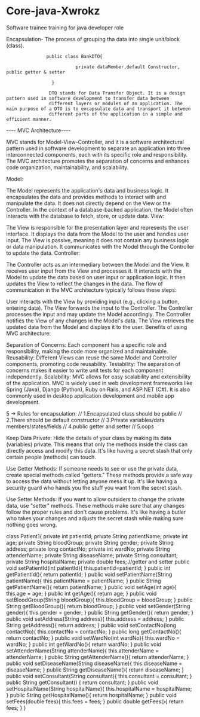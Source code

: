 # Core-java-Xwrokz
Software trainee training for java developer role 


Encapsulation- The process of grouping tha data into single unit/block (class).


                   public class BankDTO{
                          
                              private dataMember,default Constructor, public getter & setter
 
                     }
  
                    DTO stands for Data Transfer Object. It is a design pattern used in software development to transfer data between   
                    different layers or modules of an application. The main purpose of a DTO is to encapsulate data and transport it between 
                    different parts of the application in a simple and efficient manner.



---- MVC Architecture----

MVC stands for Model-View-Controller, and it is a software architectural pattern used in software development to separate an application into three interconnected components, 
each with its specific role and responsibility. The MVC architecture promotes the separation of concerns and enhances code organization, maintainability, and scalability.

Model:

The Model represents the application's data and business logic.
It encapsulates the data and provides methods to interact with and manipulate the data.
It does not directly depend on the View or the Controller.
In the context of a database-backed application, the Model often interacts with the database to fetch, store, or update data.
View:

The View is responsible for the presentation layer and represents the user interface.
It displays the data from the Model to the user and handles user input.
The View is passive, meaning it does not contain any business logic or data manipulation.
It communicates with the Model through the Controller to update the data.
Controller:

The Controller acts as an intermediary between the Model and the View.
It receives user input from the View and processes it.
It interacts with the Model to update the data based on user input or application logic.
It then updates the View to reflect the changes in the data.
The flow of communication in the MVC architecture typically follows these steps:

User interacts with the View by providing input (e.g., clicking a button, entering data).
The View forwards the input to the Controller.
The Controller processes the input and may update the Model accordingly.
The Controller notifies the View of any changes in the Model's data.
The View retrieves the updated data from the Model and displays it to the user.
Benefits of using MVC architecture:

Separation of Concerns: Each component has a specific role and responsibility, making the code more organized and maintainable.
Reusability: Different Views can reuse the same Model and Controller components, promoting code reusability.
Testability: The separation of concerns makes it easier to write unit tests for each component independently.
Scalability: MVC allows for easy scalability and extensibility of the application.
MVC is widely used in web development frameworks like Spring (Java), Django (Python), Ruby on Rails, and ASP.NET (C#). It is 
also commonly used in desktop application development and mobile app development.

 5 -> Rules for encapsulation:
// 1.Encapsulated class should be public
// 2.There should be default constructor
// 3.Private variables/data members/states/fields
// 4.public getter and setter
// 5.oops

Keep Data Private: Hide the details of your class by making its data (variables) private. This means that only the methods inside the class can directly access and modify this data. It's like having a secret stash that only certain people (methods) can touch.

Use Getter Methods: If someone needs to see or use the private data, create special methods called "getters." These methods provide a safe way to access the data without letting anyone mess it up. It's like having a security guard who hands you the stuff you want from the secret stash.

Use Setter Methods: If you want to allow outsiders to change the private data, use "setter" methods. These methods make sure that any changes follow the proper rules and don't cause problems. It's like having a butler who takes your changes and adjusts the secret stash while making sure nothing goes wrong.

class Patient1{ 
	private int patientId;
	private String patientName;
	private int age;
	private String bloodGroup;
	private String gender;
	private String address;
	private long contactNo;
	private int wardNo;
	private String attenderName;
	private String diseaseName;
	private String consultant;
	private String hospitalName;
	private double fees;
	//getter and setter
	public void setPatientId(int patientId){
		this.patientId=patientId;
	}
	public int getPatientId(){
		return patientId;
	}
	public void setPatientName(String patientName){
        this.patientName = patientName;
    }
    public String getPatientName(){
        return patientName;
    }
    public void setAge(int age){
        this.age = age;
    }
    public int getAge(){
        return age;
    }
    public void setBloodGroup(String bloodGroup){
        this.bloodGroup = bloodGroup;
    }
    public String getBloodGroup(){
        return bloodGroup;
    }
    public void setGender(String gender){
        this.gender = gender;
    }
    public String getGender(){
        return gender;
    }
    public void setAddress(String address){
        this.address = address;
    }
    public String getAddress(){
        return address;
    }
    public void setContactNo(long contactNo){
        this.contactNo = contactNo;
    }
    public long getContactNo(){
        return contactNo;
    }
    public void setWardNo(int wardNo){
        this.wardNo = wardNo;
    }
    public int getWardNo(){
        return wardNo;
    }
    public void setAttenderName(String attenderName){
        this.attenderName = attenderName;
    }
    public String getAttenderName(){
        return attenderName;
    }
    public void setDiseaseName(String diseaseName){
        this.diseaseName = diseaseName;
    }
    public String getDiseaseName(){
        return diseaseName;
    }
    public void setConsultant(String consultant){
        this.consultant = consultant;
    }
    public String getConsultant() {
        return consultant;
    }
    public void setHospitalName(String hospitalName){
        this.hospitalName = hospitalName;
    }
    public String getHospitalName(){
        return hospitalName;
    }
    public void setFees(double fees){
        this.fees = fees;
    }
    public double getFees(){
        return fees;
    }
}
